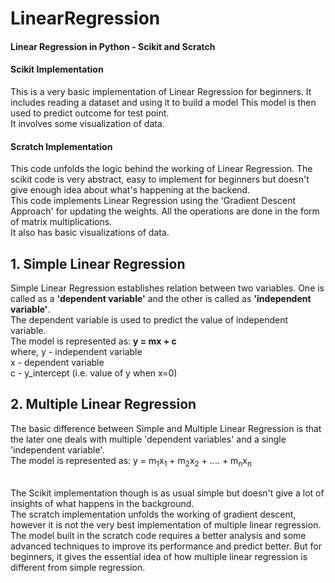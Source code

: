 # LinearRegression
#### Linear Regression in Python - Scikit and Scratch

#### Scikit Implementation
This is a very basic implementation of Linear Regression for beginners. It includes reading a dataset and using it to build a model
This model is then used to predict outcome for test point. </br>
It involves some visualization of data.

#### Scratch Implementation

This code unfolds the logic behind the working of Linear Regression. The scikit code is very abstract, easy to implement for beginners but doesn't give enough idea about what's happening at the backend.  </br>
This code implements Linear Regression using the 'Gradient Descent Approach' for updating the weights.
All the operations are done in the form of matrix multiplications.</br>
It also has basic visualizations of data.

## 1. Simple Linear Regression
Simple Linear Regression establishes relation between two variables. One is called as a <b>'dependent variable'</b> and the other is called as <b>'independent variable'</b>. </br>
The dependent variable is used to predict the value of independent variable. </br>
The model is represented as: <b>y = mx + c</b> </br>
where, y - independent variable</br>
       x - dependent variable</br>
       c - y_intercept (i.e. value of y when x=0)


## 2. Multiple Linear Regression
The basic difference between Simple and Multiple Linear Regression is that the later one deals with multiple 'dependent variables' and a single 'independent variable'. </br>
The model is represented as: y = m<sub>1</sub>x<sub>1</sub> + m<sub>2</sub>x<sub>2</sub> + .... + m<sub>n</sub>x<sub>n</sub> </br></br>

The Scikit implementation though is as usual simple but doesn't give a lot of insights of what happens in the background.</br>
The scratch implementation unfolds the working of gradient descent, however it is not the very best implementation of multiple linear regression. <br/>
The model built in the scratch code requires a better analysis and some advanced techniques to improve its performance and predict better.
But for beginners, it gives the essential idea of how multiple linear regression is different from simple regression.

